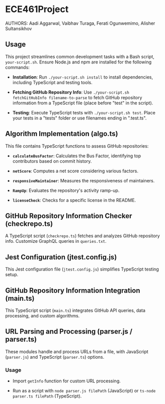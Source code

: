 # ECE461Project

AUTHORS: Aadi Aggarwal, Vaibhav Turaga, Ferati Ogunwemimo, Alisher Sultansikhov

## Usage

This project streamlines common development tasks with a Bash script, `your-script.sh`. Ensure Node.js and npm are installed for the following commands:

- **Installation**: Run `./your-script.sh install` to install dependencies, including TypeScript and testing tools.

- **Fetching GitHub Repository Info**: Use `./your-script.sh fetchGitHubInfo filename-to-parse` to fetch GitHub repository information from a TypeScript file (place before "test" in the script).

- **Testing**: Execute TypeScript tests with `./your-script.sh test`. Place your tests in a "tests" folder or use filenames ending in ".test.ts".

## Algorithm Implementation (algo.ts)

This file contains TypeScript functions to assess GitHub repositories:

- **`calculateBusFactor`**: Calculates the Bus Factor, identifying top contributors based on commit history.

- **`netScore`**: Computes a net score considering various factors.

- **`responsiveMaintainer`**: Measures the responsiveness of maintainers.

- **`RampUp`**: Evaluates the repository's activity ramp-up.

- **`licenseCheck`**: Checks for a specific license in the README.

## GitHub Repository Information Checker (checkrepo.ts)

A TypeScript script (`checkrepo.ts`) fetches and analyzes GitHub repository info. Customize GraphQL queries in `queries.txt`.

## Jest Configuration (jtest.config.js)

This Jest configuration file (`jtest.config.js`) simplifies TypeScript testing setup.

## GitHub Repository Information Integration (main.ts)

This TypeScript script (`main.ts`) integrates GitHub API queries, data processing, and custom algorithms.

## URL Parsing and Processing (parser.js / parser.ts)

These modules handle and process URLs from a file, with JavaScript (`parser.js`) and TypeScript (`parser.ts`) options.

### Usage

- Import `getInfo` function for custom URL processing.

- Run as a script with `node parser.js filePath` (JavaScript) or `ts-node parser.ts filePath` (TypeScript).

